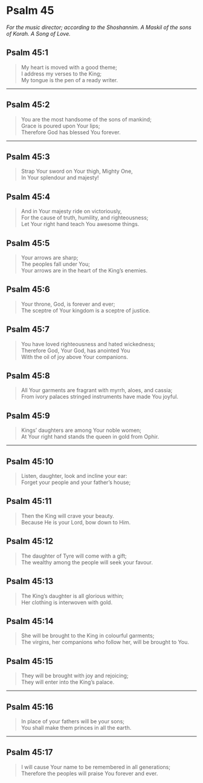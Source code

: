 # Psalm 45

_For the music director; according to the Shoshannim. A Maskil of the sons of Korah. A Song of Love._

## Psalm 45:1

> My heart is moved with a good theme;  
> I address my verses to the King;  
> My tongue is the pen of a ready writer.

---

## Psalm 45:2

> You are the most handsome of the sons of mankind;  
> Grace is poured upon Your lips;  
> Therefore God has blessed You forever.

---

## Psalm 45:3

> Strap Your sword on Your thigh, Mighty One,  
> In Your splendour and majesty!

## Psalm 45:4

> And in Your majesty ride on victoriously,  
> For the cause of truth, humility, and righteousness;  
> Let Your right hand teach You awesome things.

## Psalm 45:5

> Your arrows are sharp;  
> The peoples fall under You;  
> Your arrows are in the heart of the King’s enemies.

## Psalm 45:6

> Your throne, God, is forever and ever;  
> The sceptre of Your kingdom is a sceptre of justice.

## Psalm 45:7

> You have loved righteousness and hated wickedness;  
> Therefore God, Your God, has anointed You  
> With the oil of joy above Your companions.

## Psalm 45:8

> All Your garments are fragrant with myrrh, aloes, and cassia;  
> From ivory palaces stringed instruments have made You joyful.

## Psalm 45:9

> Kings’ daughters are among Your noble women;  
> At Your right hand stands the queen in gold from Ophir.

---

## Psalm 45:10

> Listen, daughter, look and incline your ear:  
> Forget your people and your father’s house;

## Psalm 45:11

> Then the King will crave your beauty.  
> Because He is your Lord, bow down to Him.

## Psalm 45:12

> The daughter of Tyre will come with a gift;  
> The wealthy among the people will seek your favour.

## Psalm 45:13

> The King’s daughter is all glorious within;  
> Her clothing is interwoven with gold.

## Psalm 45:14

> She will be brought to the King in colourful garments;  
> The virgins, her companions who follow her, will be brought to You.

## Psalm 45:15

> They will be brought with joy and rejoicing;  
> They will enter into the King’s palace.

---

## Psalm 45:16

> In place of your fathers will be your sons;  
> You shall make them princes in all the earth.

---

## Psalm 45:17

> I will cause Your name to be remembered in all generations;  
> Therefore the peoples will praise You forever and ever.
